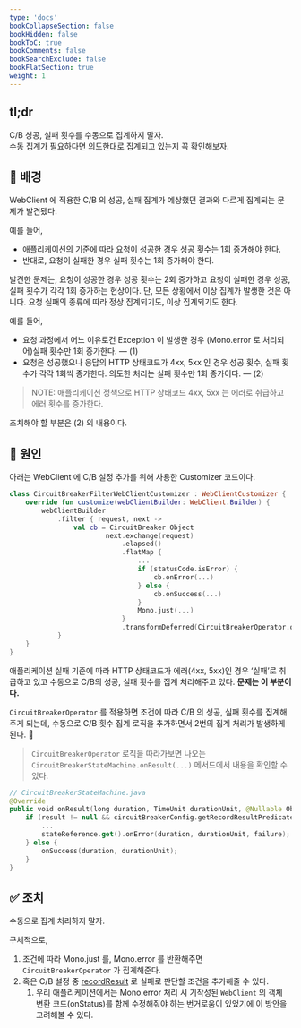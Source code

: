 ```yaml
---
type: 'docs'
bookCollapseSection: false
bookHidden: false
bookToC: true
bookComments: false
bookSearchExclude: false
bookFlatSection: true
weight: 1
---
```


## tl;dr

C/B 성공, 실패 횟수를 수동으로 집계하지 말자. \
수동 집계가 필요하다면 의도한대로 집계되고 있는지 꼭 확인해보자.

## 🔖 배경

WebClient 에 적용한 C/B 의 성공, 실패 집계가 예상했던 결과와 다르게 집계되는 문제가 발견됐다.

예를 들어,

* 애플리케이션의 기준에 따라 요청이 성공한 경우 성공 횟수는 1회 증가해야 한다.
* 반대로, 요청이 실패한 경우 실패 횟수는 1회 증가해야 한다.

발견한 문제는, 요청이 성공한 경우 성공 횟수는 2회 증가하고 요청이 실패한 경우 성공, 실패 횟수가 각각 1회 증가하는 현상이다. 단, 모든 상황에서 이상 집계가 발생한 것은 아니다. 요청 실패의 종류에 따라 정상 집계되기도, 이상 집계되기도 한다.

예를 들어,

* 요청 과정에서 어느 이유로건 Exception 이 발생한 경우 (Mono.error 로 처리되어)실패 횟수만 1회 증가한다. — (1)
* 요청은 성공했으나 응답의 HTTP 상태코드가 4xx, 5xx 인 경우 성공 횟수, 실패 횟수가 각각 1회씩 증가한다. 의도한 처리는 실패 횟수만 1회 증가이다. — (2)

> NOTE: 애플리케이션 정책으로 HTTP 상태코드 4xx, 5xx 는 에러로 취급하고 에러 횟수를 증가한다.

조치해야 할 부분은 (2) 의 내용이다.


## 💭 원인

아래는 WebClient 에 C/B 설정 추가를 위해 사용한 Customizer 코드이다.

```kotlin
class CircuitBreakerFilterWebClientCustomizer : WebClientCustomizer {
    override fun customize(webClientBuilder: WebClient.Builder) {
        webClientBuilder
            .filter { request, next ->
                val cb = CircuitBreaker Object
                        next.exchange(request)
                            .elapsed()
                            .flatMap {
                                ...
                                if (statusCode.isError) {
                                    cb.onError(...)
                                } else {
                                    cb.onSuccess(...)
                                }
                                Mono.just(...)
                            }
                            .transformDeferred(CircuitBreakerOperator.of(cb))
            }
    }
}
```

애플리케이션 실패 기준에 따라 HTTP 상태코드가 에러(4xx, 5xx)인 경우 ‘실패’로 취급하고 있고 수동으로 C/B의 성공, 실패 횟수를 집계 처리해주고 있다. **문제는 이 부분이다.**

`CircuitBreakerOperator` 를 적용하면 조건에 따라 C/B 의 성공, 실패 횟수를 집계해주게 되는데, 수동으로 C/B 횟수 집계 로직을 추가하면서 2번의 집계 처리가 발생하게 된다. 🚨

> `CircuitBreakerOperator` 로직을 따라가보면 나오는 `CircuitBreakerStateMachine.onResult(...)` 메서드에서 내용을 확인할 수 있다.

```kotlin
// CircuitBreakerStateMachine.java
@Override
public void onResult(long duration, TimeUnit durationUnit, @Nullable Object result) {
    if (result != null && circuitBreakerConfig.getRecordResultPredicate().test(result)) {
        ...
        stateReference.get().onError(duration, durationUnit, failure);
    } else {
        onSuccess(duration, durationUnit);
    }
}
```

## ✅ 조치

수동으로 집계 처리하지 말자.

구체적으로,

1. 조건에 따라 Mono.just 를, Mono.error 를 반환해주면 `CircuitBreakerOperator` 가 집계해준다.
2. 혹은 C/B 설정
   중 [recordResult](https://github.com/resilience4j/resilience4j/blob/master/resilience4j-circuitbreaker/src/main/java/io/github/resilience4j/circuitbreaker/CircuitBreakerConfig.java#L851)
   로 실패로 판단할 조건을 추가해줄 수 있다.
    1. 우리 애플리케이션에서는 Mono.error 처리 시 기작성된 `WebClient` 의 객체 변환 코드(onStatus)를 함께 수정해줘야 하는 번거로움이 있었기에 이 방안을 고려해볼 수 있다.
